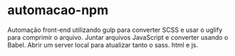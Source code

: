 # automacao-npm
Automação front-end utilizando gulp para converter SCSS e usar o uglify para comprimir o arquivo. Juntar arquivos JavaScript e converter usando o Babel. Abrir um server local para atualizar tanto o sass. html e js.

